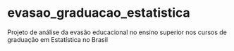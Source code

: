 # evasao_graduacao_estatistica
Projeto de análise da evasão educacional no ensino superior nos cursos de graduação em Estatística no Brasil
